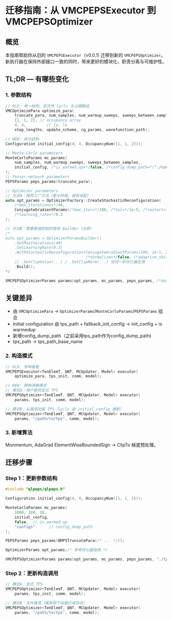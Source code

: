 # 迁移指南：从 VMCPEPSExecutor 到 VMCPEPSOptimizer

## 概览

本指南帮助你从旧的 `VMCPEPSExecutor`（v0.0.1) 迁移到新的 `VMCPEPSOptimizer`。新执行器在保持外部接口一致的同时，带来更好的模块化、职责分离与可维护性。

## TL;DR — 有哪些变化


### 1. 参数结构
```cpp
// OLD: 单一结构，显式传 ly/lx 与占据数组
VMCOptimizePara optimize_para(
    truncate_para, num_samples, num_warmup_sweeps, sweeps_between_samples,
    {1, 1, 2}, // occupancy array
    4, 4,         // ly, lx
    step_lengths, update_scheme, cg_params, wavefunction_path);

// NEW: 拆分结构
Configuration initial_config(4, 4, OccupancyNum({1, 1, 2}));

// Monte-Carlo parameters
MonteCarloParams mc_params(
    num_samples, num_warmup_sweeps, sweeps_between_samples,
    initial_config, /*is_warmed_up=*/false, /*config_dump_path=*/"./configs/"
);
// Tensor-network parameters
PEPSParams peps_params(truncate_para);

// Optimizer parameters
// 方式A：推荐工厂方法（更少样板、避免误配）
auto opt_params = OptimizerFactory::CreateStochasticReconfiguration(
    /*max_iterations=*/40,
    ConjugateGradientParams(/*max_iter=*/100, /*tol=*/1e-5, /*restart=*/20, /*diag_shift=*/1e-3),
    /*learning_rate=*/0.3
);

// 方式B：需要更细控制时使用 Builder（示例）
/*
auto opt_params = OptimizerParamsBuilder()
    .SetMaxIterations(40)
    .SetLearningRate(0.3)
    .WithStochasticReconfiguration(ConjugateGradientParams(100, 1e-5, 20, 1e-3),
                                   /*normalize=*/false, /*adaptive_shift=*/0.0)
    // .SetClipValue(...) / .SetClipNorm(...) 仅对一阶优化器生效
    .Build();
*/

VMCPEPSOptimizerParams params(opt_params, mc_params, peps_params, /*dump tps path bas=*/"./tps_dump");
```

## 关键差异
- 由 `VMCOptimizePara` → `OptimizerParams`/`MonteCarloParams`/`PEPSParams` 组合
- Initial configuration 由 tps_path + fallback_init_config -> init_config + is warmedup
- 新增config_dump_path（之前采用tps_path作为config_dump_path)
- tps_path -> tps_path_base_name


### 2. 构造模式
```cpp
// OLD: 多种重载
VMCPEPSExecutor<TenElemT, QNT, MCUpdater, Model> executor(
    optimize_para, tps_init, comm, model);

// NEW: 两种清晰模式
// 模式A：用户提供显式 TPS
VMCPEPSOptimizer<TenElemT, QNT, MCUpdater, Model> executor(
    params, tps_init, comm, model);

// 模式B：从路径加载 TPS（ly/lx 由 initial_config 推断）
VMCPEPSOptimizer<TenElemT, QNT, MCUpdater, Model> executor(
    params, "/path/to/tps", comm, model);
```

### 3. 新增算法
Monmentum, AdaGrad
ElementWiseBoundedSign -> ClipTo 梯度预处理。



## 迁移步骤

### Step 1：更新参数结构
```cpp
#include "qlpeps/qlpeps.h"

Configuration initial_config(4, 4, OccupancyNum({1, 1, 2}));

MonteCarloParams mc_params(
    1000, 100, 10,
    initial_config,
    false,  // is_warmed_up
    "configs"      // config_dump_path
);

PEPSParams peps_params(BMPSTruncatePara(/* ... */));

OptimizerParams opt_params;/* 参考优化器指南 */

VMCPEPSOptimizerParams params(opt_params, mc_params, peps_params, "./tps");
```

### Step 2：更新构造调用
```cpp
// 模式A：显式 TPS
VMCPEPSOptimizer<TenElemT, QNT, MCUpdater, Model> executor(
    params, tps_init, comm, model);

// 模式B：文件路径（推荐用于加载已保存态）
VMCPEPSOptimizer<TenElemT, QNT, MCUpdater, Model> executor(
    params, "/path/to/tps", comm, model);
```


